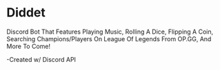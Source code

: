 # Diddet
Discord Bot That Features Playing Music, Rolling A Dice, Flipping A Coin, Searching Champions/Players On League Of Legends From OP.GG, And More To Come!

-Created w/ Discord API